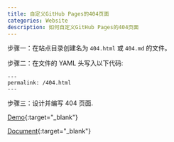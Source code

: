 ```yaml
---
title: 自定义GitHub Pages的404页面
categories: Website
description: 如何自定义GitHub Pages的404页面
---
```


步骤一：在站点目录创建名为 `404.html` 或 `404.md` 的文件。

步骤二：在文件的 YAML 头写入以下代码:

```text
---
permalink: /404.html
---
```

步骤三：设计并编写 404 页面.

[Demo](https://github.com/lcr/lcr.github.io/blob/master/404.html){:target="_blank"}

[Document](https://help.github.com/articles/creating-a-custom-404-page-for-your-github-pages-site/){:target="_blank"}